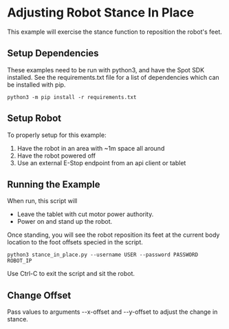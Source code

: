 <!--
Copyright (c) 2020 Boston Dynamics, Inc.  All rights reserved.

Downloading, reproducing, distributing or otherwise using the SDK Software
is subject to the terms and conditions of the Boston Dynamics Software
Development Kit License (20191101-BDSDK-SL).
-->

# Adjusting Robot Stance In Place

This example will exercise the stance function to reposition the robot's feet.

## Setup Dependencies
These examples need to be run with python3, and have the Spot SDK installed. See the requirements.txt file for a list of dependencies which can be installed with pip.
```
python3 -m pip install -r requirements.txt
```

## Setup Robot

To properly setup for this example:
1. Have the robot in an area with ~1m space all around
2. Have the robot powered off
3. Use an external E-Stop endpoint from an api client or tablet

## Running the Example

When run, this script will
* Leave the tablet with cut motor power authority.
* Power on and stand up the robot. 

Once standing, you will see the robot reposition its feet at the current body location to the foot offsets specied in the script.


```
python3 stance_in_place.py --username USER --password PASSWORD ROBOT_IP
```

Use Ctrl-C to exit the script and sit the robot. 

## Change Offset

Pass values to arguments --x-offset and --y-offset to adjust the change in stance.